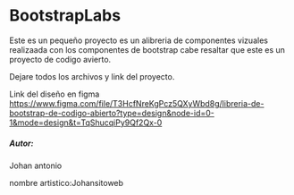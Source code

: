 # BootstrapLabs
Este es un pequeño proyecto es un alibreria de componentes vizuales realizaada con  los componentes de bootstrap  cabe resaltar que este es un proyecto de codigo avierto.

Dejare todos los archivos y link del proyecto.

Link del diseño en  figma 
https://www.figma.com/file/T3HcfNreKgPcz5QXyWbd8g/libreria-de-bootstrap-de-codigo-abierto?type=design&node-id=0-1&mode=design&t=TqShucqiPy9Qf2Qx-0

<h5>Autor:</h5>
<p>Johan antonio</p>
<p>nombre artistico:Johansitoweb</p>



